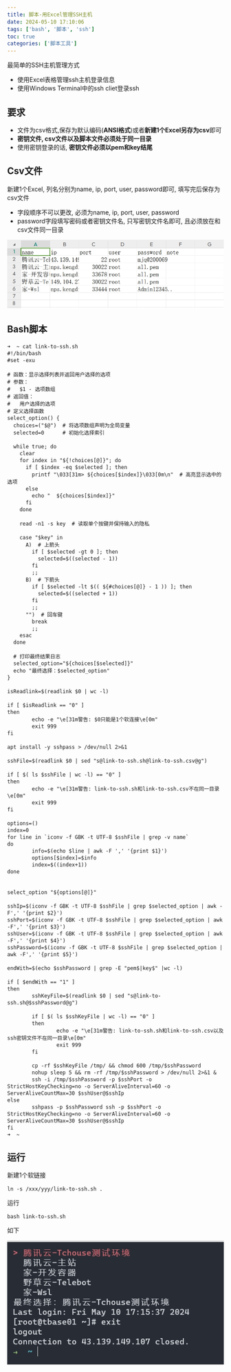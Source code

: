 ```yaml
---
title: 脚本-用Excel管理SSH主机
date: 2024-05-10 17:10:06
tags: ['bash', '脚本', 'ssh']
toc: true
categories: ['脚本工具']
---
```


最简单的SSH主机管理方式
- 使用Excel表格管理ssh主机登录信息
- 使用Windows Terminal中的ssh cliet登录ssh

<!--more-->


## 要求

- 文件为csv格式,保存为默认编码(**ANSI格式**)或者**新建1个Excel另存为csv**即可
- **密钥文件, csv文件以及脚本文件必须处于同一目录**
- 使用密钥登录的话, **密钥文件必须以pem和key结尾**

## Csv文件

新建1个Excel, 列名分别为name, ip, port, user, password即可, 填写完后保存为csv文件

- 字段顺序不可以更改, 必须为name, ip, port, user, password
- password字段填写密码或者密钥文件名, 只写密钥文件名即可, 且必须放在和csv文件同一目录

![link-to-ssh-csv](../images/link-to-ssh-csv.png)

## Bash脚本

```shell
➜  ~ cat link-to-ssh.sh
#!/bin/bash
#set -exu

# 函数：显示选择列表并返回用户选择的选项
# 参数：
#   $1 - 选项数组
# 返回值：
#   用户选择的选项
# 定义选择函数
select_option() {
  choices=("$@")  # 将选项数组声明为全局变量
  selected=0      # 初始化选择索引

  while true; do
    clear
    for index in "${!choices[@]}"; do
      if [ $index -eq $selected ]; then
        printf "\033[31m> ${choices[$index]}\033[0m\n"  # 高亮显示选中的选项
      else
        echo "  ${choices[$index]}"
      fi
    done

    read -n1 -s key  # 读取单个按键并保持输入的隐私

    case "$key" in
      A)  # 上箭头
        if [ $selected -gt 0 ]; then
          selected=$((selected - 1))
        fi
        ;;
      B)  # 下箭头
        if [ $selected -lt $(( ${#choices[@]} - 1 )) ]; then
          selected=$((selected + 1))
        fi
        ;;
      "")  # 回车键
        break
        ;;
    esac
  done

  # 打印最终结果日志
  selected_option="${choices[$selected]}"
  echo "最终选择：$selected_option"
}

isReadlink=$(readlink $0 | wc -l)

if [ $isReadlink == "0" ]
then
        echo -e "\e[31m警告: $0只能是1个软连接\e[0m"
        exit 999
fi

apt install -y sshpass > /dev/null 2>&1

sshFile=$(readlink $0 | sed "s@link-to-ssh.sh@link-to-ssh.csv@g")

if [ $( ls $sshFile | wc -l) == "0" ]
then
        echo -e "\e[31m警告: link-to-ssh.sh和link-to-ssh.csv不在同一目录\e[0m"
        exit 999
fi

options=()
index=0
for line in `iconv -f GBK -t UTF-8 $sshFile | grep -v name`
do
        info=$(echo $line | awk -F ',' '{print $1}')
        options[$index]=$info
        index=$((index+1))
done


select_option "${options[@]}"

sshIp=$(iconv -f GBK -t UTF-8 $sshFile | grep $selected_option | awk -F',' '{print $2}')
sshPort=$(iconv -f GBK -t UTF-8 $sshFile | grep $selected_option | awk -F',' '{print $3}')
sshUser=$(iconv -f GBK -t UTF-8 $sshFile | grep $selected_option | awk -F',' '{print $4}')
sshPassword=$(iconv -f GBK -t UTF-8 $sshFile | grep $selected_option | awk -F',' '{print $5}')

endWith=$(echo $sshPassword | grep -E "pem$|key$" |wc -l)

if [ $endWith == "1" ]
then
        sshKeyFile=$(readlink $0 | sed "s@link-to-ssh.sh@$sshPassword@g")

        if [ $( ls $sshKeyFile | wc -l) == "0" ]
        then
                echo -e "\e[31m警告: link-to-ssh.sh和link-to-ssh.csv以及ssh密钥文件不在同一目录\e[0m"
                exit 999
        fi

        cp -rf $sshKeyFile /tmp/ && chmod 600 /tmp/$sshPassword
        nohup sleep 5 && rm -rf /tmp/$sshPassword > /dev/null 2>&1 &
        ssh -i /tmp/$sshPassword -p $sshPort -o StrictHostKeyChecking=no -o ServerAliveInterval=60 -o ServerAliveCountMax=30 $sshUser@$sshIp
else
        sshpass -p $sshPassword ssh -p $sshPort -o StrictHostKeyChecking=no -o ServerAliveInterval=60 -o ServerAliveCountMax=30 $sshUser@$sshIp
fi
➜  ~
```


## 运行

新建1个软链接

```shell
ln -s /xxx/yyy/link-to-ssh.sh .
```

运行

```shell
bash link-to-ssh.sh
```

如下

![link-to-ssh-sh-running](../images/link-to-ssh-sh-running.png)